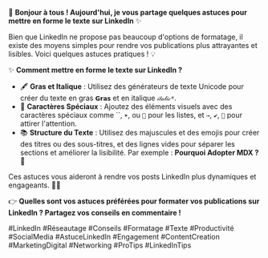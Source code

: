 👋 **Bonjour à tous ! Aujourd'hui, je vous partage quelques astuces pour mettre en forme le texte sur LinkedIn** ✨

Bien que LinkedIn ne propose pas beaucoup d'options de formatage, il existe des moyens simples pour rendre vos publications plus attrayantes et lisibles. Voici quelques astuces pratiques ! 💡


✨ **Comment mettre en forme le texte sur LinkedIn ?**

- 🖋️ **Gras et Italique** : Utilisez des générateurs de texte Unicode pour créer du texte en gras **`𝗚𝗿𝗮𝘀`** et en italique `𝒾𝓉𝒶𝓁𝒾𝒸*`.
- 🎨 **Caractères Spéciaux** : Ajoutez des éléments visuels avec des caractères spéciaux comme ``, `➤`, ou `🔹` pour les listes, et `→`, `✔️`, `🔸` pour attirer l'attention.
- 📚 **Structure du Texte** : Utilisez des majuscules et des emojis pour créer des titres ou des sous-titres, et des lignes vides pour séparer les sections et améliorer la lisibilité. Par exemple : **Pourquoi Adopter MDX ?** 🌟


Ces astuces vous aideront à rendre vos posts LinkedIn plus dynamiques et engageants. 🚀🎯

👉 **Quelles sont vos astuces préférées pour formater vos publications sur LinkedIn ? Partagez vos conseils en commentaire !**

#LinkedIn #Réseautage #Conseils #Formatage #Texte #Productivité #SocialMedia #AstuceLinkedIn #Engagement #ContentCreation #MarketingDigital #Networking #ProTips #LinkedInTips